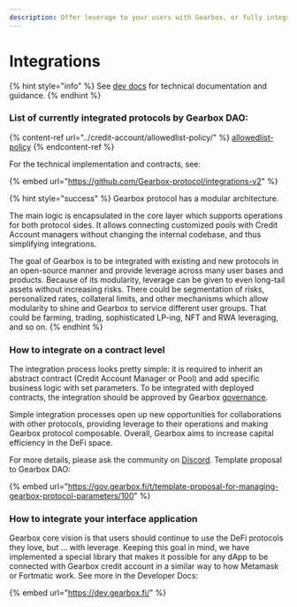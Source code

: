 ```yaml
---
description: Offer leverage to your users with Gearbox, or fully integrate.
---
```


# Integrations

{% hint style="info" %}
See [dev docs](https://dev.gearbox.fi/) for technical documentation and guidance.
{% endhint %}

### List of currently integrated protocols by Gearbox DAO:

{% content-ref url="../credit-account/allowedlist-policy/" %}
[allowedlist-policy](../credit-account/allowedlist-policy/)
{% endcontent-ref %}

For the technical implementation and contracts, see:

{% embed url="https://github.com/Gearbox-protocol/integrations-v2" %}

{% hint style="success" %}
Gearbox protocol has a modular architecture.&#x20;

The main logic is encapsulated in the core layer which supports operations for both protocol sides. It allows connecting customized pools with Credit Account managers without changing the internal codebase, and thus simplifying integrations.

The goal of Gearbox is to be integrated with existing and new protocols in an open-source manner and provide leverage across many user bases and products. Because of its modularity, leverage can be given to even long-tail assets without increasing risks. There could be segmentation of risks, personalized rates, collateral limits, and other mechanisms which allow modularity to shine and Gearbox to service different user groups. That could be farming, trading, sophisticated LP-ing, NFT and RWA leveraging, and so on.
{% endhint %}

### How to integrate on a contract level

The integration process looks pretty simple: it is required to inherit an abstract contract (Credit Account Manager or Pool) and add specific business logic with set parameters. To be integrated with deployed contracts, the integration should be approved by Gearbox [governance](../../governance/setup/).

Simple integration processes open up new opportunities for collaborations with other protocols, providing leverage to their operations and making Gearbox protocol composable. Overall, Gearbox aims to increase capital efficiency in the DeFi space.&#x20;

For more details, please ask the community on [Discord](https://discord.gg/JZgvmaenwn). Template proposal to Gearbox DAO:

{% embed url="https://gov.gearbox.fi/t/template-proposal-for-managing-gearbox-protocol-parameters/100" %}

### How to integrate your interface application

Gearbox core vision is that users should continue to use the DeFi protocols they love, but ... with leverage. Keeping this goal in mind, we have implemented a special library that makes it possible for any dApp to be connected with Gearbox credit account in a similar way to how Metamask or Fortmatic work. See more in the Developer Docs:

{% embed url="https://dev.gearbox.fi/" %}
